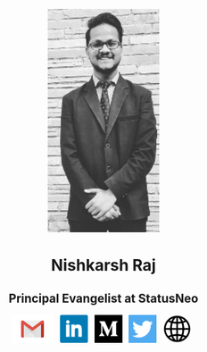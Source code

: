 <p align="center">
<img src="img/Nishkarsh.jpg" height="400">

<h1 align="center">Nishkarsh Raj</h1>

<h2 align="center">Principal Evangelist at StatusNeo</h2>

<p align='center'>
  <a href="mailto:nishkarshraj000@gmail.com"><img height="50" src="img/gmail.png?raw=true"></a>&nbsp;&nbsp;
  <a href="https://www.linkedin.com/in/nishkarshraj/"><img height="50" src="img/linkedin.png?raw=true"></a>&nbsp;&nbsp;
  <a href="https://medium.com/@noicecurse"><img height="50" src="img/medium.png?raw=true"></a>&nbsp;&nbsp;
  <a href="https://twitter.com/NishkarshRaj1"><img height="50" src="img/twitter.png?raw=true"></a>&nbsp;&nbsp;
  <a href="https://nishkarshraj.github.io/nish"><img height="50" src="img/website.png?raw=true"></a>&nbsp;&nbsp;
</p>
</p>
